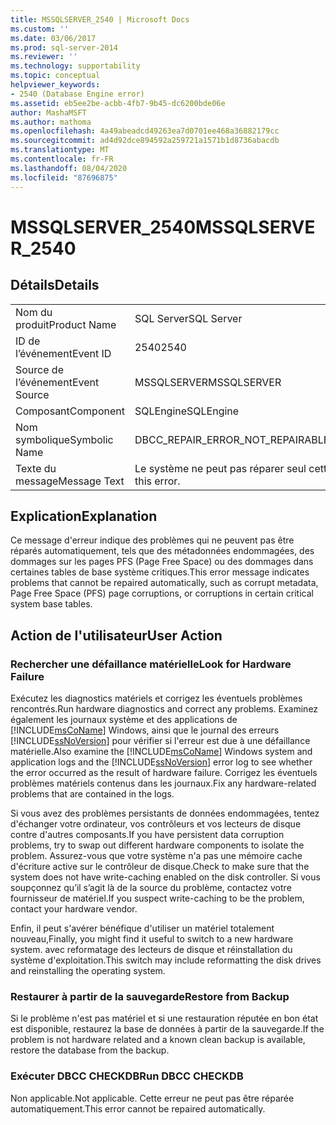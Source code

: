 ```yaml
---
title: MSSQLSERVER_2540 | Microsoft Docs
ms.custom: ''
ms.date: 03/06/2017
ms.prod: sql-server-2014
ms.reviewer: ''
ms.technology: supportability
ms.topic: conceptual
helpviewer_keywords:
- 2540 (Database Engine error)
ms.assetid: eb5ee2be-acbb-4fb7-9b45-dc6200bde06e
author: MashaMSFT
ms.author: mathoma
ms.openlocfilehash: 4a49abeadcd49263ea7d0701ee468a36882179cc
ms.sourcegitcommit: ad4d92dce894592a259721a1571b1d8736abacdb
ms.translationtype: MT
ms.contentlocale: fr-FR
ms.lasthandoff: 08/04/2020
ms.locfileid: "87696875"
---
```

# <a name="mssqlserver_2540"></a><span data-ttu-id="540dc-102">MSSQLSERVER_2540</span><span class="sxs-lookup"><span data-stu-id="540dc-102">MSSQLSERVER_2540</span></span>
    
## <a name="details"></a><span data-ttu-id="540dc-103">Détails</span><span class="sxs-lookup"><span data-stu-id="540dc-103">Details</span></span>  
  
|||  
|-|-|  
|<span data-ttu-id="540dc-104">Nom du produit</span><span class="sxs-lookup"><span data-stu-id="540dc-104">Product Name</span></span>|<span data-ttu-id="540dc-105">SQL Server</span><span class="sxs-lookup"><span data-stu-id="540dc-105">SQL Server</span></span>|  
|<span data-ttu-id="540dc-106">ID de l’événement</span><span class="sxs-lookup"><span data-stu-id="540dc-106">Event ID</span></span>|<span data-ttu-id="540dc-107">2540</span><span class="sxs-lookup"><span data-stu-id="540dc-107">2540</span></span>|  
|<span data-ttu-id="540dc-108">Source de l’événement</span><span class="sxs-lookup"><span data-stu-id="540dc-108">Event Source</span></span>|<span data-ttu-id="540dc-109">MSSQLSERVER</span><span class="sxs-lookup"><span data-stu-id="540dc-109">MSSQLSERVER</span></span>|  
|<span data-ttu-id="540dc-110">Composant</span><span class="sxs-lookup"><span data-stu-id="540dc-110">Component</span></span>|<span data-ttu-id="540dc-111">SQLEngine</span><span class="sxs-lookup"><span data-stu-id="540dc-111">SQLEngine</span></span>|  
|<span data-ttu-id="540dc-112">Nom symbolique</span><span class="sxs-lookup"><span data-stu-id="540dc-112">Symbolic Name</span></span>|<span data-ttu-id="540dc-113">DBCC_REPAIR_ERROR_NOT_REPAIRABLE</span><span class="sxs-lookup"><span data-stu-id="540dc-113">DBCC_REPAIR_ERROR_NOT_REPAIRABLE</span></span>|  
|<span data-ttu-id="540dc-114">Texte du message</span><span class="sxs-lookup"><span data-stu-id="540dc-114">Message Text</span></span>|<span data-ttu-id="540dc-115">Le système ne peut pas réparer seul cette erreur.</span><span class="sxs-lookup"><span data-stu-id="540dc-115">The system cannot self repair this error.</span></span>|  
  
## <a name="explanation"></a><span data-ttu-id="540dc-116">Explication</span><span class="sxs-lookup"><span data-stu-id="540dc-116">Explanation</span></span>  
 <span data-ttu-id="540dc-117">Ce message d'erreur indique des problèmes qui ne peuvent pas être réparés automatiquement, tels que des métadonnées endommagées, des dommages sur les pages PFS (Page Free Space) ou des dommages dans certaines tables de base système critiques.</span><span class="sxs-lookup"><span data-stu-id="540dc-117">This error message indicates problems that cannot be repaired automatically, such as corrupt metadata, Page Free Space (PFS) page corruptions, or corruptions in certain critical system base tables.</span></span>  
  
## <a name="user-action"></a><span data-ttu-id="540dc-118">Action de l'utilisateur</span><span class="sxs-lookup"><span data-stu-id="540dc-118">User Action</span></span>  
  
### <a name="look-for-hardware-failure"></a><span data-ttu-id="540dc-119">Rechercher une défaillance matérielle</span><span class="sxs-lookup"><span data-stu-id="540dc-119">Look for Hardware Failure</span></span>  
 <span data-ttu-id="540dc-120">Exécutez les diagnostics matériels et corrigez les éventuels problèmes rencontrés.</span><span class="sxs-lookup"><span data-stu-id="540dc-120">Run hardware diagnostics and correct any problems.</span></span> <span data-ttu-id="540dc-121">Examinez également les journaux système et des applications de [!INCLUDE[msCoName](../../includes/msconame-md.md)] Windows, ainsi que le journal des erreurs [!INCLUDE[ssNoVersion](../../includes/ssnoversion-md.md)] pour vérifier si l'erreur est due à une défaillance matérielle.</span><span class="sxs-lookup"><span data-stu-id="540dc-121">Also examine the [!INCLUDE[msCoName](../../includes/msconame-md.md)] Windows system and application logs and the [!INCLUDE[ssNoVersion](../../includes/ssnoversion-md.md)] error log to see whether the error occurred as the result of hardware failure.</span></span> <span data-ttu-id="540dc-122">Corrigez les éventuels problèmes matériels contenus dans les journaux.</span><span class="sxs-lookup"><span data-stu-id="540dc-122">Fix any hardware-related problems that are contained in the logs.</span></span>  
  
 <span data-ttu-id="540dc-123">Si vous avez des problèmes persistants de données endommagées, tentez d'échanger votre ordinateur, vos contrôleurs et vos lecteurs de disque contre d'autres composants.</span><span class="sxs-lookup"><span data-stu-id="540dc-123">If you have persistent data corruption problems, try to swap out different hardware components to isolate the problem.</span></span> <span data-ttu-id="540dc-124">Assurez-vous que votre système n'a pas une mémoire cache d'écriture active sur le contrôleur de disque.</span><span class="sxs-lookup"><span data-stu-id="540dc-124">Check to make sure that the system does not have write-caching enabled on the disk controller.</span></span> <span data-ttu-id="540dc-125">Si vous soupçonnez qu’il s’agit là de la source du problème, contactez votre fournisseur de matériel.</span><span class="sxs-lookup"><span data-stu-id="540dc-125">If you suspect write-caching to be the problem, contact your hardware vendor.</span></span>  
  
 <span data-ttu-id="540dc-126">Enfin, il peut s'avérer bénéfique d'utiliser un matériel totalement nouveau,</span><span class="sxs-lookup"><span data-stu-id="540dc-126">Finally, you might find it useful to switch to a new hardware system.</span></span> <span data-ttu-id="540dc-127">avec reformatage des lecteurs de disque et réinstallation du système d'exploitation.</span><span class="sxs-lookup"><span data-stu-id="540dc-127">This switch may include reformatting the disk drives and reinstalling the operating system.</span></span>  
  
### <a name="restore-from-backup"></a><span data-ttu-id="540dc-128">Restaurer à partir de la sauvegarde</span><span class="sxs-lookup"><span data-stu-id="540dc-128">Restore from Backup</span></span>  
 <span data-ttu-id="540dc-129">Si le problème n'est pas matériel et si une restauration réputée en bon état est disponible, restaurez la base de données à partir de la sauvegarde.</span><span class="sxs-lookup"><span data-stu-id="540dc-129">If the problem is not hardware related and a known clean backup is available, restore the database from the backup.</span></span>  
  
### <a name="run-dbcc-checkdb"></a><span data-ttu-id="540dc-130">Exécuter DBCC CHECKDB</span><span class="sxs-lookup"><span data-stu-id="540dc-130">Run DBCC CHECKDB</span></span>  
 <span data-ttu-id="540dc-131">Non applicable.</span><span class="sxs-lookup"><span data-stu-id="540dc-131">Not applicable.</span></span> <span data-ttu-id="540dc-132">Cette erreur ne peut pas être réparée automatiquement.</span><span class="sxs-lookup"><span data-stu-id="540dc-132">This error cannot be repaired automatically.</span></span>  
  
  
